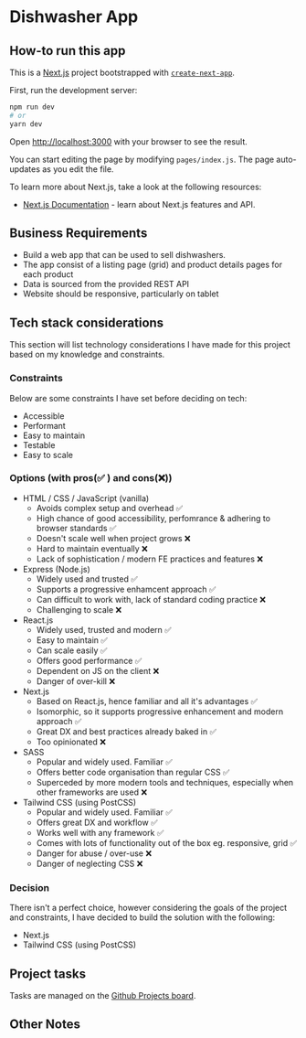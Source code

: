 # Dishwasher App

## How-to run this app

This is a [Next.js](https://nextjs.org/) project bootstrapped with [`create-next-app`](https://github.com/vercel/next.js/tree/canary/packages/create-next-app).

First, run the development server:

```bash
npm run dev
# or
yarn dev
```

Open [http://localhost:3000](http://localhost:3000) with your browser to see the result.

You can start editing the page by modifying `pages/index.js`. The page auto-updates as you edit the file.

To learn more about Next.js, take a look at the following resources:

- [Next.js Documentation](https://nextjs.org/docs) - learn about Next.js features and API.

## Business Requirements
* Build a web app that can be used to sell dishwashers.
* The app consist of a listing page (grid) and product details pages for each product
* Data is sourced from the provided REST API
* Website should be responsive, particularly on tablet

## Tech stack considerations
This section will list technology considerations I have made for this project based on my knowledge and constraints.

### Constraints
Below are some constraints I have set before deciding on tech:
- Accessible
- Performant
- Easy to maintain
- Testable
- Easy to scale
### Options (with pros(✅ ) and cons(❌))
- HTML / CSS / JavaScript (vanilla)
    - Avoids complex setup and overhead ✅ 
    - High chance of good accessibility, perfomrance & adhering to browser standards ✅ 
    - Doesn't scale well when project grows ❌
    - Hard to maintain eventually ❌
    - Lack of sophistication / modern FE practices and features ❌
- Express (Node.js)
    - Widely used and trusted ✅ 
    - Supports a progressive enhamcent approach ✅ 
    - Can difficult to work with, lack of standard coding practice ❌
    - Challenging to scale ❌
- React.js
    - Widely used, trusted and modern ✅ 
    - Easy to maintain ✅ 
    - Can scale easily ✅ 
    - Offers good performance ✅ 
    - Dependent on JS on the client ❌
    - Danger of over-kill ❌
- Next.js
    - Based on React.js, hence familiar and all it's advantages ✅ 
    - Isomorphic, so it supports progressive enhancement and modern approach ✅ 
    - Great DX and best practices already baked in ✅ 
    - Too opinionated ❌
- SASS
    - Popular and widely used. Familiar ✅ 
    - Offers better code organisation than regular CSS ✅ 
    - Superceded by more modern tools and techniques, especially when other frameworks are used ❌
- Tailwind CSS (using PostCSS)
    - Popular and widely used. Familiar ✅ 
    - Offers great DX and workflow ✅ 
    - Works well with any framework ✅ 
    - Comes with lots of functionality out of the box eg. responsive, grid ✅ 
    - Danger for abuse / over-use ❌
    - Danger of neglecting CSS  ❌

### Decision

There isn't a perfect choice, however considering the goals of the project and constraints, I have decided to build the solution with the following:
* Next.js
* Tailwind CSS (using PostCSS)


## Project tasks

Tasks are managed on the [Github Projects board](https://github.com/aneebay/jldishwasher/projects/1).

## Other Notes